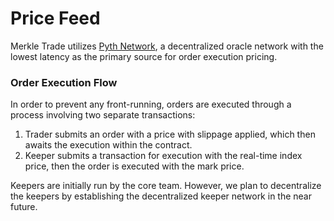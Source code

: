 # Price Feed

Merkle Trade utilizes [Pyth Network](https://pyth.network/), a decentralized oracle network with the lowest latency as the primary source for order execution pricing.

### Order Execution Flow

In order to prevent any front-running, orders are executed through a process involving two separate transactions:

1. Trader submits an order with a price with slippage applied, which then awaits the execution within the contract.
2. Keeper submits a transaction for execution with the real-time index price, then the order is executed with the mark price.

Keepers are initially run by the core team. However, we plan to decentralize the keepers by establishing the decentralized keeper network in the near future.
